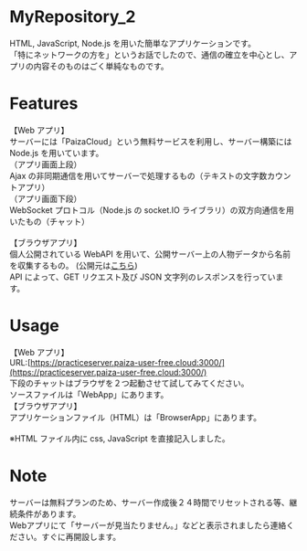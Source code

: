 # MyRepository_2

HTML, JavaScript, Node.js を用いた簡単なアプリケーションです。<br>
「特にネットワークの方を」というお話でしたので、通信の確立を中心とし、アプリの内容そのものはごく単純なものです。

# Features

【Web アプリ】<br>
サーバーには「PaizaCloud」という無料サービスを利用し、サーバー構築には Node.js を用いています。<br>
（アプリ画面上段）<br>
Ajax の非同期通信を用いてサーバーで処理するもの（テキストの文字数カウントアプリ）<br>
（アプリ画面下段）<br>
WebSocket プロトコル（Node.js の socket.IO ライブラリ）の双方向通信を用いたもの（チャット）
<br><br>
【ブラウザアプリ】<br>
個人公開されている WebAPI を用いて、公開サーバー上の人物データから名前を収集するもの。
(公開元は[こちら](https://www.umayadia.com/Note/Note028WebAPISample.htm))<br>
API によって、GET リクエスト及び JSON 文字列のレスポンスを行っています。

# Usage

【Web アプリ】<br>
URL:[https://practiceserver.paiza-user-free.cloud:3000/](https://practiceserver.paiza-user-free.cloud:3000/)<br>
下段のチャットはブラウザを２つ起動させて試してみてください。<br>
ソースファイルは「WebApp」にあります。<br>
【ブラウザアプリ】<br>
アプリケーションファイル（HTML）は「BrowserApp」にあります。
<br><br>
※HTML ファイル内に css, JavaScript を直接記入しました。

# Note

サーバーは無料プランのため、サーバー作成後２４時間でリセットされる等、継続条件があります。<br>
Webアプリにて「サーバーが見当たりません。」などと表示されましたら連絡ください。すぐに再開設します。

